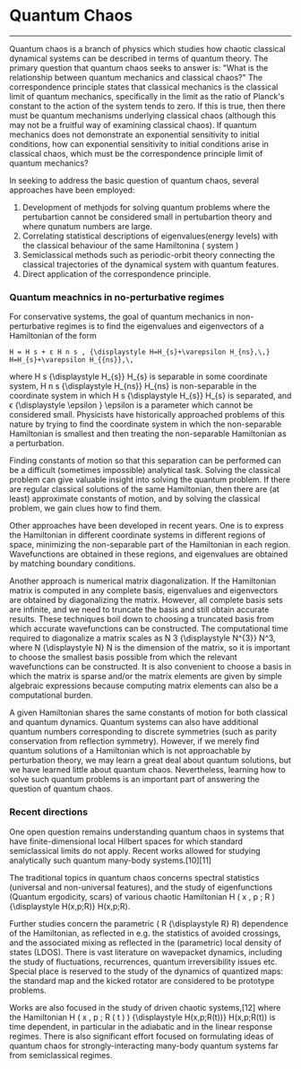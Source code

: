 # Quantum Chaos
---
Quantum chaos is a branch of physics which studies how chaotic classical dynamical systems can be described in terms of quantum theory. The primary question that quantum chaos seeks to answer is: "What is the relationship between quantum mechanics and classical chaos?" The correspondence principle states that classical mechanics is the classical limit of quantum mechanics, specifically in the limit as the ratio of Planck's constant to the action of the system tends to zero. If this is true, then there must be quantum mechanisms underlying classical chaos (although this may not be a fruitful way of examining classical chaos). If quantum mechanics does not demonstrate an exponential sensitivity to initial conditions, how can exponential sensitivity to initial conditions arise in classical chaos, which must be the correspondence principle limit of quantum mechanics?

In seeking to address the basic question of quantum chaos, several approaches have been employed:
  1. Development of methjods for solving quantum problems where the pertubartion cannot be considered small in pertubartion theory and where qunatum numbers are large.
  2. Correlating statistical descriptions of eigenvalues(energy levels) with the classical behaviour of the same Hamiltonina ( system )
  3. Semiclassical methods such as periodic-orbit theory connecting the classical trajectories of the dynamical system with quantum features.
  4. Direct application of the correspondence principle.

### Quantum meachnics in no-perturbative regimes

For conservative systems, the goal of quantum mechanics in non-perturbative regimes is to find the eigenvalues and eigenvectors of a Hamiltonian of the form

    H = H s + ε H n s , {\displaystyle H=H_{s}+\varepsilon H_{ns},\,} H=H_{s}+\varepsilon H_{{ns}},\,

where H s {\displaystyle H_{s}} H_{s} is separable in some coordinate system, H n s {\displaystyle H_{ns}} H_{ns} is non-separable in the coordinate system in which H s {\displaystyle H_{s}} H_{s} is separated, and ϵ {\displaystyle \epsilon } \epsilon is a parameter which cannot be considered small. Physicists have historically approached problems of this nature by trying to find the coordinate system in which the non-separable Hamiltonian is smallest and then treating the non-separable Hamiltonian as a perturbation.

Finding constants of motion so that this separation can be performed can be a difficult (sometimes impossible) analytical task. Solving the classical problem can give valuable insight into solving the quantum problem. If there are regular classical solutions of the same Hamiltonian, then there are (at least) approximate constants of motion, and by solving the classical problem, we gain clues how to find them.

Other approaches have been developed in recent years. One is to express the Hamiltonian in different coordinate systems in different regions of space, minimizing the non-separable part of the Hamiltonian in each region. Wavefunctions are obtained in these regions, and eigenvalues are obtained by matching boundary conditions.

Another approach is numerical matrix diagonalization. If the Hamiltonian matrix is computed in any complete basis, eigenvalues and eigenvectors are obtained by diagonalizing the matrix. However, all complete basis sets are infinite, and we need to truncate the basis and still obtain accurate results. These techniques boil down to choosing a truncated basis from which accurate wavefunctions can be constructed. The computational time required to diagonalize a matrix scales as N 3 {\displaystyle N^{3}} N^3, where N {\displaystyle N} N is the dimension of the matrix, so it is important to choose the smallest basis possible from which the relevant wavefunctions can be constructed. It is also convenient to choose a basis in which the matrix is sparse and/or the matrix elements are given by simple algebraic expressions because computing matrix elements can also be a computational burden.

A given Hamiltonian shares the same constants of motion for both classical and quantum dynamics. Quantum systems can also have additional quantum numbers corresponding to discrete symmetries (such as parity conservation from reflection symmetry). However, if we merely find quantum solutions of a Hamiltonian which is not approachable by perturbation theory, we may learn a great deal about quantum solutions, but we have learned little about quantum chaos. Nevertheless, learning how to solve such quantum problems is an important part of answering the question of quantum chaos. 

### Recent directions

One open question remains understanding quantum chaos in systems that have finite-dimensional local Hilbert spaces for which standard semiclassical limits do not apply. Recent works allowed for studying analytically such quantum many-body systems.[10][11]

The traditional topics in quantum chaos concerns spectral statistics (universal and non-universal features), and the study of eigenfunctions (Quantum ergodicity, scars) of various chaotic Hamiltonian H ( x , p ; R ) {\displaystyle H(x,p;R)} H(x,p;R).

Further studies concern the parametric ( R {\displaystyle R} R) dependence of the Hamiltonian, as reflected in e.g. the statistics of avoided crossings, and the associated mixing as reflected in the (parametric) local density of states (LDOS). There is vast literature on wavepacket dynamics, including the study of fluctuations, recurrences, quantum irreversibility issues etc. Special place is reserved to the study of the dynamics of quantized maps: the standard map and the kicked rotator are considered to be prototype problems.

Works are also focused in the study of driven chaotic systems,[12] where the Hamiltonian H ( x , p ; R ( t ) ) {\displaystyle H(x,p;R(t))} H(x,p;R(t)) is time dependent, in particular in the adiabatic and in the linear response regimes. There is also significant effort focused on formulating ideas of quantum chaos for strongly-interacting many-body quantum systems far from semiclassical regimes. 